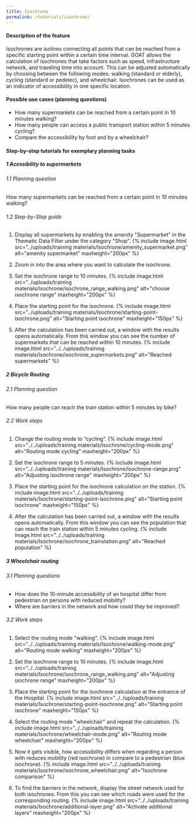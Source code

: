 ```yaml
---
title: Isochrone
permalink: /tutorials/isochrone/
---
```


#### Description of the feature
Isochrones are isolines connecting all points that can be reached from a specific starting point within a certain time interval.
GOAT allows the calculation of isochrones that take factors such as speed, infrastructure network, and traveling time into account. This can be adjusted automatically by choosing between the following modes: walking (standard or elderly), cycling (standard or pedelec), and wheelchair. Isochrones can be used as an indicator of accessibility in one specific location. 

#### Possible use cases (planning questions)
- How many supermarkets can be reached from a certain point in 10 minutes walking?
- How many people can access a public transport station within 5 minutes cycling? 
- Compare the accessibility by foot and by a wheelchair?


#### Step-by-step tutorials for exemplary planning tasks
##### 1 Acessibility to supermarkets
###### 1.1 Planning question

How many supermarkets can be reached from a certain point in 10 minutes walking?

###### 1.2 Step-by-Step guide

1. Display all supermarkets by enabling the amenity "Supermarket" in the Thematic Data Filter under the category "Shop".  {% include image.html src="../uploads/training materials/Isochrone/amenity_supermarket.png" alt="amenity supermarket" maxheight="200px" %} 

2. Zoom in into the area where you want to calculate the isochrone.

3. Set the isochrone range to 10 minutes.  {% include image.html src="../uploads/training materials/Isochrone/isochrone_range_walking.png" alt="choose isochrone range" maxheight="200px" %} 

4. Place the starting point for the isochrone.  {% include image.html src="../uploads/training materials/Isochrone/starting-point-isochrone.png" alt="Starting point isochrone" maxheight="150px" %} 


5. After the calculation has been carried out, a window with the results opens automatically. From this window you can see the number of supermarkets that can be reached within 10 minutes.  {% include image.html src="../../uploads/training materials/Isochrone/isochrone_supermarkets.png" alt="Reached supermarkets" %} 

##### 2 Bicycle Routing 
###### 2.1 Planning question
How many people can reach the train station within 5 minutes by bike? 
###### 2.2 Work steps
1. Change the routing mode to “cycling”.  {% include image.html src="../../uploads/training materials/Isochrone/cycling-mode.png" alt="Routing mode cycling" maxheight="200px" %} 

2. Set the isochrone range to 5 minutes.  {% include image.html src="../../uploads/training materials/Isochrone/isochrone-range.png" alt="Adjusting isochrone range" maxheight="200px" %} 

3. Place the starting point for the isochrone calculation on the station.  {% include image.html src="../../uploads/training materials/Isochrone/starting-point-isochrone.png" alt="Starting point isochrone" maxheight="150px" %}

4. After the calculation has been carried out, a window with the results opens automatically. From this window you can see the population that can reach the train station within 5 minutes cycling.  {% include image.html src="../../uploads/training materials/Isochrone/isochrone_trainstation.png" alt="Reached population" %}


##### 3 Wheelchair routing
###### 3.1 Planning questions
- How does the 10-minute accessibility of an hospital differ from pedestrian on persons with reduced mobility?
- Where are barriers in the network and how could they be improved? 

###### 3.2 Work steps

1. Select the routing mode "walking".  {% include image.html src="../../uploads/training materials/Isochrone/walking-mode.png" alt="Routing mode walking" maxheight="200px" %}

2. Set the isochrone range to 10 minutes.  {% include image.html src="../../uploads/training materials/Isochrone/isochrone_range_walking.png" alt="Adjusting isochrone range" maxheight="200px" %}

3. Place the starting point for the isochrone calculation at the entrance of the Hospital.  {% include image.html src="../../uploads/training materials/Isochrone/starting-point-isochrone.png" alt="Starting point isochrone" maxheight="150px" %}

4. Select the routing mode "wheelchair" and repeat the calculation.  {% include image.html src="../../uploads/training materials/Isochrone/wheelchair-mode.png" alt="Routing mode wheelchair" maxheight="200px" %}

5. Now it gets visible, how accessibility differs when regarding a person with reduces mobility (red isochrone) in compare to a pedestrian (blue isochrone).  {% include image.html src="../../uploads/training materials/Isochrone/isochrone_wheelchair.png" alt="Isochrone comparison" %}

6. To find the barriers in the network, display the street network used for both isochrones. From this you can see which roads were used for the corresponding routing.  {% include image.html src="../../uploads/training materials/Isochrone/additional-layer.png" alt="Activate additional layers" maxheight="200px" %}
 